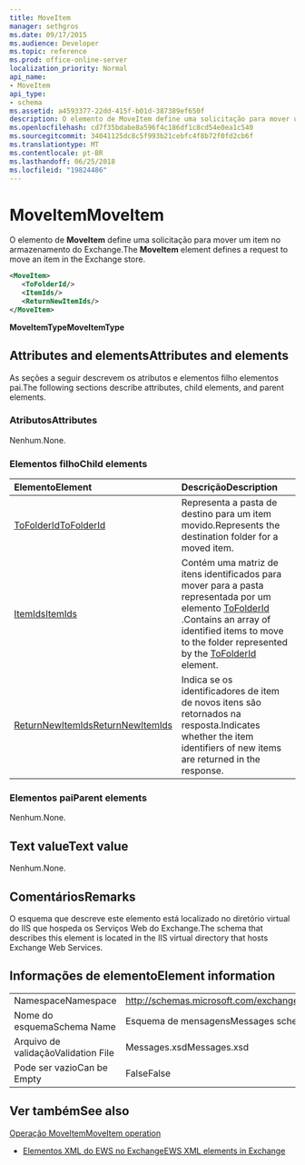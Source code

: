 ```yaml
---
title: MoveItem
manager: sethgros
ms.date: 09/17/2015
ms.audience: Developer
ms.topic: reference
ms.prod: office-online-server
localization_priority: Normal
api_name:
- MoveItem
api_type:
- schema
ms.assetid: a4593377-22dd-415f-b01d-387389ef650f
description: O elemento de MoveItem define uma solicitação para mover um item no armazenamento do Exchange.
ms.openlocfilehash: cd7f35bdabe8a596f4c186df1c8cd54e0ea1c540
ms.sourcegitcommit: 34041125dc8c5f993b21cebfc4f8b72f0fd2cb6f
ms.translationtype: MT
ms.contentlocale: pt-BR
ms.lasthandoff: 06/25/2018
ms.locfileid: "19824486"
---
```

# <a name="moveitem"></a><span data-ttu-id="f062c-103">MoveItem</span><span class="sxs-lookup"><span data-stu-id="f062c-103">MoveItem</span></span>

<span data-ttu-id="f062c-104">O elemento de **MoveItem** define uma solicitação para mover um item no armazenamento do Exchange.</span><span class="sxs-lookup"><span data-stu-id="f062c-104">The **MoveItem** element defines a request to move an item in the Exchange store.</span></span> 
  
```XML
<MoveItem>
   <ToFolderId/>
   <ItemIds/>
   <ReturnNewItemIds/>
</MoveItem>
```

 <span data-ttu-id="f062c-105">**MoveItemType**</span><span class="sxs-lookup"><span data-stu-id="f062c-105">**MoveItemType**</span></span>
## <a name="attributes-and-elements"></a><span data-ttu-id="f062c-106">Attributes and elements</span><span class="sxs-lookup"><span data-stu-id="f062c-106">Attributes and elements</span></span>

<span data-ttu-id="f062c-107">As seções a seguir descrevem os atributos e elementos filho elementos pai.</span><span class="sxs-lookup"><span data-stu-id="f062c-107">The following sections describe attributes, child elements, and parent elements.</span></span>
  
### <a name="attributes"></a><span data-ttu-id="f062c-108">Atributos</span><span class="sxs-lookup"><span data-stu-id="f062c-108">Attributes</span></span>

<span data-ttu-id="f062c-109">Nenhum.</span><span class="sxs-lookup"><span data-stu-id="f062c-109">None.</span></span>
  
### <a name="child-elements"></a><span data-ttu-id="f062c-110">Elementos filho</span><span class="sxs-lookup"><span data-stu-id="f062c-110">Child elements</span></span>

|<span data-ttu-id="f062c-111">**Elemento**</span><span class="sxs-lookup"><span data-stu-id="f062c-111">**Element**</span></span>|<span data-ttu-id="f062c-112">**Descrição**</span><span class="sxs-lookup"><span data-stu-id="f062c-112">**Description**</span></span>|
|:-----|:-----|
|[<span data-ttu-id="f062c-113">ToFolderId</span><span class="sxs-lookup"><span data-stu-id="f062c-113">ToFolderId</span></span>](tofolderid.md) <br/> |<span data-ttu-id="f062c-114">Representa a pasta de destino para um item movido.</span><span class="sxs-lookup"><span data-stu-id="f062c-114">Represents the destination folder for a moved item.</span></span>  <br/> |
|[<span data-ttu-id="f062c-115">ItemIds</span><span class="sxs-lookup"><span data-stu-id="f062c-115">ItemIds</span></span>](itemids.md) <br/> |<span data-ttu-id="f062c-116">Contém uma matriz de itens identificados para mover para a pasta representada por um elemento [ToFolderId](tofolderid.md) .</span><span class="sxs-lookup"><span data-stu-id="f062c-116">Contains an array of identified items to move to the folder represented by the [ToFolderId](tofolderid.md) element.</span></span>  <br/> |
|[<span data-ttu-id="f062c-117">ReturnNewItemIds</span><span class="sxs-lookup"><span data-stu-id="f062c-117">ReturnNewItemIds</span></span>](returnnewitemids.md) <br/> |<span data-ttu-id="f062c-118">Indica se os identificadores de item de novos itens são retornados na resposta.</span><span class="sxs-lookup"><span data-stu-id="f062c-118">Indicates whether the item identifiers of new items are returned in the response.</span></span>  <br/> |
   
### <a name="parent-elements"></a><span data-ttu-id="f062c-119">Elementos pai</span><span class="sxs-lookup"><span data-stu-id="f062c-119">Parent elements</span></span>

<span data-ttu-id="f062c-120">Nenhum.</span><span class="sxs-lookup"><span data-stu-id="f062c-120">None.</span></span>
  
## <a name="text-value"></a><span data-ttu-id="f062c-121">Text value</span><span class="sxs-lookup"><span data-stu-id="f062c-121">Text value</span></span>

<span data-ttu-id="f062c-122">Nenhum.</span><span class="sxs-lookup"><span data-stu-id="f062c-122">None.</span></span>
  
## <a name="remarks"></a><span data-ttu-id="f062c-123">Comentários</span><span class="sxs-lookup"><span data-stu-id="f062c-123">Remarks</span></span>

<span data-ttu-id="f062c-124">O esquema que descreve este elemento está localizado no diretório virtual do IIS que hospeda os Serviços Web do Exchange.</span><span class="sxs-lookup"><span data-stu-id="f062c-124">The schema that describes this element is located in the IIS virtual directory that hosts Exchange Web Services.</span></span>
  
## <a name="element-information"></a><span data-ttu-id="f062c-125">Informações de elemento</span><span class="sxs-lookup"><span data-stu-id="f062c-125">Element information</span></span>

|||
|:-----|:-----|
|<span data-ttu-id="f062c-126">Namespace</span><span class="sxs-lookup"><span data-stu-id="f062c-126">Namespace</span></span>  <br/> |http://schemas.microsoft.com/exchange/services/2006/messages  <br/> |
|<span data-ttu-id="f062c-127">Nome do esquema</span><span class="sxs-lookup"><span data-stu-id="f062c-127">Schema Name</span></span>  <br/> |<span data-ttu-id="f062c-128">Esquema de mensagens</span><span class="sxs-lookup"><span data-stu-id="f062c-128">Messages schema</span></span>  <br/> |
|<span data-ttu-id="f062c-129">Arquivo de validação</span><span class="sxs-lookup"><span data-stu-id="f062c-129">Validation File</span></span>  <br/> |<span data-ttu-id="f062c-130">Messages.xsd</span><span class="sxs-lookup"><span data-stu-id="f062c-130">Messages.xsd</span></span>  <br/> |
|<span data-ttu-id="f062c-131">Pode ser vazio</span><span class="sxs-lookup"><span data-stu-id="f062c-131">Can be Empty</span></span>  <br/> |<span data-ttu-id="f062c-132">False</span><span class="sxs-lookup"><span data-stu-id="f062c-132">False</span></span>  <br/> |
   
## <a name="see-also"></a><span data-ttu-id="f062c-133">Ver também</span><span class="sxs-lookup"><span data-stu-id="f062c-133">See also</span></span>



[<span data-ttu-id="f062c-134">Operação MoveItem</span><span class="sxs-lookup"><span data-stu-id="f062c-134">MoveItem operation</span></span>](moveitem-operation.md)


- [<span data-ttu-id="f062c-135">Elementos XML do EWS no Exchange</span><span class="sxs-lookup"><span data-stu-id="f062c-135">EWS XML elements in Exchange</span></span>](ews-xml-elements-in-exchange.md)

